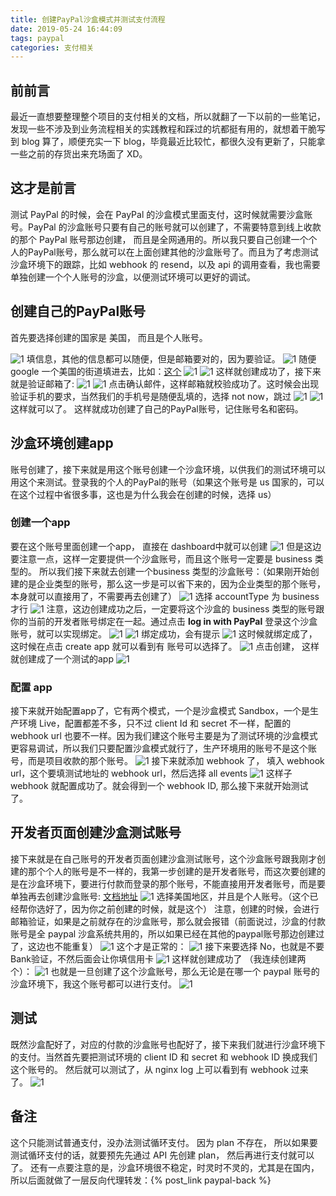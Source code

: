 ```yaml
---
title: 创建PayPal沙盒模式并测试支付流程
date: 2019-05-24 16:44:09
tags: paypal
categories: 支付相关
---
```

## 前前言
最近一直想要整理整个项目的支付相关的文档，所以就翻了一下以前的一些笔记，发现一些不涉及到业务流程相关的实践教程和踩过的坑都挺有用的，就想着干脆写到 blog 算了，顺便充实一下 blog，毕竟最近比较忙，都很久没有更新了，只能拿一些之前的存货出来充场面了 XD。
## 这才是前言
测试 PayPal 的时候，会在 PayPal 的沙盒模式里面支付，这时候就需要沙盒账号。PayPal 的沙盒账号只要有自己的账号就可以创建了，不需要特意到线上收款的那个 PayPal 账号那边创建， 而且是全网通用的。所以我只要自己创建一个个人的PayPal账号，那么就可以在上面创建其他的沙盒账号了。而且为了考虑测试沙盒环境下的跟踪，比如 webhook 的 resend，以及 api 的调用查看，我也需要单独创建一个个人账号的沙盒，以便测试环境可以更好的调试。
## 创建自己的PayPal账号
首先要选择创建的国家是 美国， 而且是个人账号。
<!--more-->
![1](1.png)
填信息，其他的信息都可以随便，但是邮箱要对的，因为要验证。
![1](2.png)
随便google 一个美国的街道填进去，比如：[这个](http://www.fakeaddressgenerator.com/World/us_address_generator)
![1](3.png)
![1](4.png)
这样就创建成功了，接下来就是验证邮箱了:
![1](5.png)
![1](6.png)
点击确认邮件，这样邮箱就校验成功了。这时候会出现验证手机的要求，当然我们的手机号是随便乱填的，选择 not now，跳过
![1](7.png)
![1](8.png)
这样就可以了。 这样就成功创建了自己的PayPal账号，记住账号名和密码。
## 沙盒环境创建app
账号创建了，接下来就是用这个账号创建一个沙盒环境，以供我们的测试环境可以用这个来测试。登录我的个人的PayPal的账号（如果这个账号是 us 国家的，可以在这个过程中省很多事，这也是为什么我会在创建的时候，选择 us）
### 创建一个app
要在这个账号里面创建一个app， 直接在 dashboard中就可以创建
![1](15.png)
但是这边要注意一点，这样一定要提供一个沙盒账号，而且这个账号一定要是 business 类型的。 所以我们接下来就去创建一个business 类型的沙盒账号：（如果刚开始创建的是企业类型的账号，那么这一步是可以省下来的，因为企业类型的那个账号，本身就可以直接用了，不需要再去创建了）
![1](16.png)
选择 accountType 为 business 才行
![1](17.png)
注意，这边创建成功之后，一定要将这个沙盒的 business 类型的账号跟你的当前的开发者账号绑定在一起。通过点击 **log in with PayPal** 登录这个沙盒账号，就可以实现绑定。
![1](18.png)
![1](19.png)
绑定成功，会有提示
![1](20.png)
这时候就绑定成了，这时候在点击 create app 就可以看到有 账号可以选择了。
![1](21.png)
点击创建， 这样就创建成了一个测试的app
![1](22.png)
### 配置 app
接下来就开始配置app了，它有两个模式，一个是沙盒模式 Sandbox，一个是生产环境 Live，配置都差不多，只不过 client Id 和 secret 不一样，配置的 webhook url 也要不一样。因为我们建这个账号主要是为了测试环境的沙盒模式更容易调试，所以我们只要配置沙盒模式就行了，生产环境用的账号不是这个账号，而是项目收款的那个账号。
![1](23.png)
接下来就添加 webhook 了， 填入 webhook url，这个要填测试地址的 webhook url，然后选择 all events
![1](24.png)
这样子 webhook 就配置成功了。就会得到一个 webhook ID, 那么接下来就开始测试了。

## 开发者页面创建沙盒测试账号
接下来就是在自己账号的开发者页面创建沙盒测试账号，这个沙盒账号跟我刚才创建的那个个人的账号是不一样的，我第一步创建的是开发者账号，而这次要创建的是在沙盒环境下，要进行付款而登录的那个账号，不能直接用开发者账号，而是要单独再去创建沙盒账号: [文档地址](https://developer.paypal.com/docs/classic/lifecycle/sb_create-accounts/)
![1](9.png)
选择美国地区，并且是个人账号。（这个已经帮你选好了，因为你之前创建的时候，就是这个）
注意，创建的时候，会进行邮箱验证，如果是之前就存在的沙盒账号，那么就会报错（前面说过，沙盒的付款账号是全 paypal 沙盒系统共用的，所以如果已经在其他的paypal账号那边创建过了，这边也不能重复）
![1](10.png)
这个才是正常的：
![1](11.png)
接下来要选择 No，也就是不要 Bank验证，不然后面会让你填信用卡
![1](12.png)
这样就创建成功了 （我连续创建两个）：
![1](13.png)
也就是一旦创建了这个沙盒账号，那么无论是在哪一个 paypal 账号的沙盒环境下，我这个账号都可以进行支付。
![1](14.png)

## 测试
既然沙盒配好了，对应的付款的沙盒账号也配好了，接下来我们就进行沙盒环境下的支付。当然首先要把测试环境的 client ID 和 secret 和 webhook ID 换成我们这个账号的。
然后就可以测试了，从 nginx log 上可以看到有 webhook 过来了。
![1](25.png)

## 备注
这个只能测试普通支付，没办法测试循环支付。 因为 plan 不存在， 所以如果要测试循环支付的话，就要预先先通过 API 先创建 plan， 然后再进行支付就可以了。
还有一点要注意的是，沙盒环境很不稳定，时灵时不灵的，尤其是在国内，所以后面就做了一层反向代理转发：{% post_link paypal-back %}



